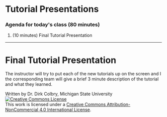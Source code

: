 # Tutorial Presentations 


### Agenda for today's class (80 minutes)

1. (10 minutes) Final Tutorial Presentation

----

# Final Tutorial Presentation

The instructor will try to put each of the new tutorials up on the screen and I the corresponding team will give a brief 3 minute description of the tutorial and what they learned. 



Written by Dr. Dirk Colbry, Michigan State University
<a rel="license" href="http://creativecommons.org/licenses/by-nc/4.0/"><img alt="Creative Commons License" style="border-width:0" src="https://i.creativecommons.org/l/by-nc/4.0/88x31.png" /></a><br />This work is licensed under a <a rel="license" href="http://creativecommons.org/licenses/by-nc/4.0/">Creative Commons Attribution-NonCommercial 4.0 International License</a>.
